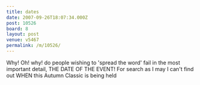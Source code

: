 ```yaml
---
title: dates
date: 2007-09-26T18:07:34.000Z
post: 10526
board: 8
layout: post
venue: v5467
permalink: /m/10526/
---
```

Why! Oh! why! do people wishing to 'spread the word' fail in the most important detail,
THE DATE OF THE EVENT! For search as I may I can't find out WHEN this Autumn Classic is being held
